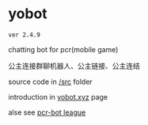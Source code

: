 # yobot
`ver 2.4.9`

chatting bot for pcr(mobile game)

公主连接群聊机器人、公主链接、公主连结


source code in [/src](https://github.com/yuudi/yobot/tree/master/src/client) folder

introduction in [yobot.xyz](https://yobot.xyz/) page

alse see [pcr-bot league](https://www.pcrbot.com)

